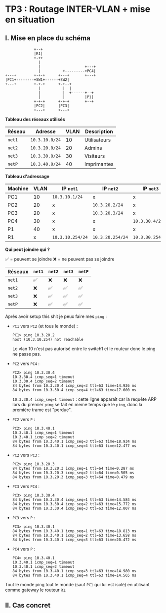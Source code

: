 # TP3 : Routage INTER-VLAN + mise en situation
## I. Mise en place du schéma  
```
             +--+
             |R1|
             +-++
               |
               |                    +---+
               |          +---------+PC4|
+---+        +-+-+      +---+       +---+
|PC1+--------+SW1+------+SW2|
+---+        +-+-+      +-+--+
               |          |  |
               |          |  +------+--+
               |          |         |P1|
             +-+-+      +-+-+       +--+
             |PC2|      |PC3|
             +---+      +---+
```


**Tableau des réseaux utilisés**

Réseau | Adresse | VLAN | Description
--- | --- | --- | ---
`net1` | `10.3.10.0/24` | 10 | Utilisateurs
`net2` | `10.3.20.0/24` | 20 | Admins
`net3` | `10.3.30.0/24` | 30 | Visiteurs
`netP` | `10.3.40.0/24` | 40 | Imprimantes

**Tableau d'adressage**

Machine | VLAN | IP `net1` | IP `net2` | IP `net3` |  IP `netP`
--- | --- | --- | --- | --- | ---
PC1 | 10 | `10.3.10.1/24` | x | x | x
PC2 | 20 | x | `10.3.20.2/24` | x | x | x
PC3 | 20 | x | `10.3.20.3/24` | x | x | x
PC4 | 30 | x | x |  `10.3.30.4/24` | x | x
P1 | 40 | x | x | x | `10.3.40.1/24` 
R1 | x |  `10.3.10.254/24` | `10.3.20.254/24` | `10.3.30.254/24` | `10.3.40.254/24` 

**Qui peut joindre qui ?**

✅ = peuvent se joindre
❌ = ne peuvent pas se joindre

Réseaux | `net1` |  `net2` |  `net3` |  `netP`
--- | --- | --- | --- | ---
 `net1` | ✅ | ❌ | ❌ | ❌
 `net2` | ❌ | ✅ | ✅ | ✅
 `net3` | ❌ | ✅ | ✅ | ✅
 `netP` | ❌ | ✅ | ✅ | ✅

Après avoir setup this shit je peux faire mes `ping` :  
- `PC1` vers `PC2` (et tous le monde) :  
    ```
    PC1> ping 10.3.20.2
    host (10.3.10.254) not reachable
    ```  
    Le vlan 10 n'est pas autorisé entre le switch1 et le routeur donc le ping ne passe pas.  
- `PC2` vers `PC4` :  
    ```
    PC2> ping 10.3.30.4
    10.3.30.4 icmp_seq=1 timeout
    10.3.30.4 icmp_seq=2 timeout
    84 bytes from 10.3.30.4 icmp_seq=3 ttl=63 time=14.926 ms
    84 bytes from 10.3.30.4 icmp_seq=4 ttl=63 time=17.600 ms
    ```  
    `10.3.30.4 icmp_seq=1 timeout` : cette ligne apparaît car la requête ARP lors du premier `ping` se fait en meme temps que le `ping`, donc la première trame est "perdue".  

- `PC2` vers `P` :  
    ```
    PC2> ping 10.3.40.1
    10.3.40.1 icmp_seq=1 timeout
    10.3.40.1 icmp_seq=2 timeout
    84 bytes from 10.3.40.1 icmp_seq=3 ttl=63 time=18.934 ms
    84 bytes from 10.3.40.1 icmp_seq=4 ttl=63 time=12.477 ms
    ```

- `PC2` vers `PC3` :  
    ```
    PC2> ping 10.3.20.3
    84 bytes from 10.3.20.3 icmp_seq=1 ttl=64 time=0.287 ms
    84 bytes from 10.3.20.3 icmp_seq=2 ttl=64 time=0.505 ms
    84 bytes from 10.3.20.3 icmp_seq=3 ttl=64 time=0.479 ms
    ```

- `PC3` vers `PC4` :  
    ```
    PC3> ping 10.3.30.4
    84 bytes from 10.3.30.4 icmp_seq=1 ttl=63 time=14.584 ms
    84 bytes from 10.3.30.4 icmp_seq=2 ttl=63 time=15.772 ms
    84 bytes from 10.3.30.4 icmp_seq=3 ttl=63 time=12.007 ms
    ```  

- `PC3` vers `P` :  
    ```
    PC3> ping 10.3.40.1
    84 bytes from 10.3.40.1 icmp_seq=1 ttl=63 time=18.813 ms
    84 bytes from 10.3.40.1 icmp_seq=2 ttl=63 time=13.658 ms
    84 bytes from 10.3.40.1 icmp_seq=3 ttl=63 time=20.472 ms
    ```  

- `PC4` vers `P` :
    ```
    PC4> ping 10.3.40.1
    10.3.40.1 icmp_seq=1 timeout
    10.3.40.1 icmp_seq=2 timeout
    84 bytes from 10.3.40.1 icmp_seq=3 ttl=63 time=14.980 ms
    84 bytes from 10.3.40.1 icmp_seq=4 ttl=63 time=14.565 ms
    ```  
Tout le monde ping tout le monde (sauf `PC1` qui lui est isolé) en utilisant comme gateway le routeur `R1`.  

## II. Cas concret